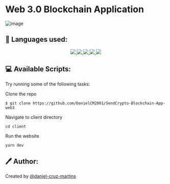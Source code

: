 # Web 3.0 Blockchain Application

![image](https://user-images.githubusercontent.com/63730241/199955684-6f4b9ba6-438e-427e-8996-b08ff6963226.png)

## 🧰 Languages used:
<p align="center">
<a href="https://www.react.org/" rel="nofollow">
<img src="https://camo.githubusercontent.com/d401a7235fca0937a4381e6eabb924cdced09d25647275f99cf29f7f7aa28340/68747470733a2f2f696d672e736869656c64732e696f2f62616467652f72656163742d3631444146423f6c6f676f57696474683d3330266c6162656c436f6c6f723d626c61636b267374796c653d666f722d7468652d6261646765266c6f676f3d7265616374" data-canonical-src="https://img.shields.io/badge/react-61DAFB?logoWidth=30&amp;labelColor=black&amp;style=for-the-badge&amp;logo=react" style="max-width: 100%;">
</a>

<a href="https://www.typescriptlang.org/" rel="nofollow">
<img src="https://camo.githubusercontent.com/0c89af808eaa9bb28a97beaadddb956e7e093371efda2e40701a70fecc6b51a6/68747470733a2f2f696d672e736869656c64732e696f2f62616467652f747970657363726970742d3030374143432e7376673f267374796c653d666f722d7468652d6261646765266c6f676f3d74797065736372697074266c6f676f436f6c6f723d7768697465" data-canonical-src="https://img.shields.io/badge/typescript-007ACC.svg?&amp;style=for-the-badge&amp;logo=typescript&amp;logoColor=white" style="max-width: 100%;">
</a>
<a href="https://tailwindcss.com/" rel="nofollow">
<img src="https://camo.githubusercontent.com/082691f8bbb3a192c8957adde3bdebfe53f9690581ec384beeb925125b179409/68747470733a2f2f696d672e736869656c64732e696f2f62616467652f7461696c77696e64206373732d3338423241433f6c6f676f3d7461696c77696e642d637373266c6f676f436f6c6f723d7768697465267374796c653d666f722d7468652d6261646765" data-canonical-src="https://img.shields.io/badge/tailwind css-38B2AC?logo=tailwind-css&amp;logoColor=white&amp;style=for-the-badge" style="max-width: 100%;">
</a>
	<a href="https://docs.soliditylang.org/en/v0.8.6/index.html" rel="nofollow">
    <img src="https://camo.githubusercontent.com/2862a193f889d8077f769e3b74b85b90fd5a812b1489b89d785483bb8414564f/68747470733a2f2f696d672e736869656c64732e696f2f62616467652f736f6c69646974792d3336333633362e7376673f267374796c653d666f722d7468652d6261646765266c6f676f3d736f6c6964697479266c6f676f436f6c6f723d7768697465" data-canonical-src="https://img.shields.io/badge/solidity-363636.svg?&amp;style=for-the-badge&amp;logo=solidity&amp;logoColor=white" style="max-width: 100%;">
  </a>
<a href="https://ethereum.org/en/developers/docs/" rel="nofollow">
    <img src="https://camo.githubusercontent.com/f68fa644c733b5fce97ba9c68f72965fe89726c5283583c9554544fb4063b6e5/68747470733a2f2f696d672e736869656c64732e696f2f62616467652f657468657265756d2d3343334333442e7376673f267374796c653d666f722d7468652d6261646765266c6f676f3d657468657265756d266c6f676f436f6c6f723d7768697465" data-canonical-src="https://img.shields.io/badge/ethereum-3C3C3D.svg?&amp;style=for-the-badge&amp;logo=ethereum&amp;logoColor=white" style="max-width: 100%;">
  </a>
</p>

## 💻 Available Scripts:

Try running some of the following tasks:

Clone the repo
```shell
$ git clone https://github.com/DanielCM2001/SendCrypto-Blockchain-App-web3
```
Navigate to client directory
```shell
cd client
```
Run the website
```shell
yarn dev
```
## 🖊 Author:
Created by <a href="https://www.linkedin.com/in/daniel-cruz-martins/" rel="nofollow">@daniel-cruz-martins</a>
